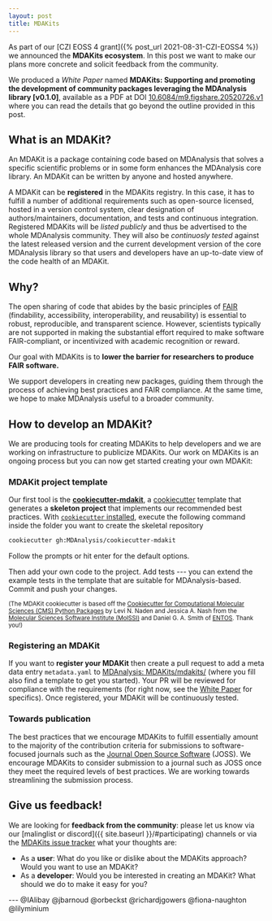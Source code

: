 ```yaml
---
layout: post
title: MDAKits
---
```


As part of our [CZI EOSS 4 grant]({% post_url 2021-08-31-CZI-EOSS4 %})
we announced the **MDAKits ecosystem**. In this post we want to make
our plans more concrete and solicit feedback from the community.

We produced a *White Paper* named **MDAKits: Supporting and promoting
the development of community packages leveraging the MDAnalysis
library [v0.1.0]**, available as a PDF at DOI
[10.6084/m9.figshare.20520726.v1][]
where you can read the details that go beyond the outline provided in
this post.


## What is an MDAKit?

An MDAKit is a package containing code based on MDAnalysis that solves a specific
scientific problems or in some form enhances the MDAnalysis core
library. An MDAKit can be written by anyone and hosted
anywhere.

A MDAKit can be **registered** in the MDAKits registry. In this case,
it has to fulfill a number of additional requirements such as
open-source licensed, hosted in a version control system, clear
designation of authors/maintainers, documentation, and tests and
continuous integration. Registered MDAKits will be *listed publicly*
and thus be advertised to the whole MDAnalysis community. They will
also be *continuosly tested* against the latest released version and
the current development version of the core MDAnalysis library so that
users and developers have an up-to-date view of the code health of an
MDAKit.


## Why?

The open sharing of code that abides by the basic principles of
[FAIR](https://doi.org/10.15497/RDA00068) (findability, accessibility,
interoperability, and reusability) is essential to robust,
reproducible, and transparent science. However, scientists typically
are not supported in making the substantial effort required to make
software FAIR-compliant, or incentivized with academic recognition or
reward.  

Our goal with MDAKits is to **lower the barrier for researchers to
produce FAIR software.** 

We support developers in creating new packages, guiding them through
the process of achieving best practices and FAIR compliance. At the
same time, we hope to make MDAnalysis useful to a broader community.


## How to develop an MDAKit?

We are producing tools for creating MDAKits to help
developers and we are working on infrastructure to publicize
MDAKits. Our work on MDAKits is an ongoing process but you can now get
started creating your own MDAKit:


### MDAKit project template

Our first tool is the
[**cookiecutter-mdakit**](https://github.com/MDAnalysis/cookiecutter-mdakit),
a [cookiecutter](https://github.com/audreyr/cookiecutter) template
that generates a **skeleton project** that implements our recommended
best practices. With [`cookiecutter`
installed](https://cookiecutter.readthedocs.io/en/latest/installation.html#install-cookiecutter),
execute the following command inside the folder you want to create the
skeletal repository

```bash
cookiecutter gh:MDAnalysis/cookiecutter-mdakit
```

Follow the prompts or hit enter for the default options. 

Then add your own code to the project. Add tests --- you can extend
the example tests in the template that are suitable for
MDAnalysis-based. Commit and push your changes.


<small>(The MDAKit cookiecutter is based off the [Cookiecutter for
Computational Molecular Sciences (CMS) Python
Packages](https://github.com/MolSSI/cookiecutter-cms) by Levi N. Naden
and Jessica A. Nash from the [Molecular Sciences Software Institute
(MolSSI)](http://molssi.org/) and Daniel G. A. Smith of
[ENTOS](https://www.entos.ai/). Thank you!)</small>


### Registering an MDAKit

If you want to **register your MDAKit** then create a pull request to
add a meta data entry `metadata.yaml` to [MDAnalysis:
MDAKits/mdakits/<YOUR MDAKIT NAME>](https://github.com/MDAnalysis/MDAKits/tree/main/mdakits)
(where you fill also find a template to get you started). Your PR will
be reviewed for compliance with the requirements (for right now, see the [White
Paper][10.6084/m9.figshare.20520726.v1] for specifics). Once
registered, your MDAKit will be continuously tested.


### Towards publication

The best practices that we encourage MDAKits to fulfill essentially
amount to the majority of the contribution criteria for submissions to
software-focused journals such as the [Journal Open Source
Software](https://joss.theoj.org) (JOSS). We encourage MDAKits to
consider submission to a journal such as JOSS once they meet the
required levels of best practices. We are working towards streamlining
the submission process.


## Give us feedback!

We are looking for **feedback from the community**: please let us know
via our [malinglist or discord]({{ site.baseurl }}/#participating)
channels or via the [MDAKits issue
tracker](https://github.com/MDAnalysis/MDAKits/issues) what your
thoughts are:

* As a **user**: What do you like or dislike about the MDAKits
  approach? Would you want to use an MDAKit?
* As a **developer**: Would you be interested in creating an MDAKit?
  What should we do to make it easy for you?
  


--- @IAlibay @jbarnoud @orbeckst @richardjgowers  @fiona-naughton @lilyminium 


[10.6084/m9.figshare.20520726.v1]: https://doi.org/10.6084/m9.figshare.20520726.v1
